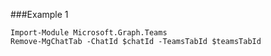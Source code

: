 ###Example 1
```
Import-Module Microsoft.Graph.Teams
Remove-MgChatTab -ChatId $chatId -TeamsTabId $teamsTabId
```
